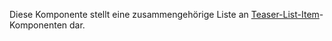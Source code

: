 Diese Komponente stellt eine zusammengehörige Liste an [Teaser-List-Item](#teaser-list-item)-Komponenten dar.